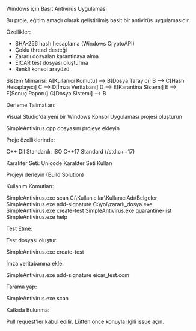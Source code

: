 Windows için Basit Antivirüs Uygulaması

Bu proje, eğitim amaçlı olarak geliştirilmiş basit bir antivirüs uygulamasıdır.

Özellikler:

- SHA-256 hash hesaplama (Windows CryptoAPI)
- Çoklu thread desteği
- Zararlı dosyaları karantinaya alma
- EICAR test dosyası oluşturma
- Renkli konsol arayüzü

Sistem Mimarisi:
    A[Kullanıcı Komutu] --> B[Dosya Tarayıcı]
    B --> C[Hash Hesaplayıcı]
    C --> D[İmza Veritabanı]
    D --> E[Karantina Sistemi]
    E --> F[Sonuç Raporu]
    G[Dosya Sistemi] --> B

Derleme Talimatları:

Visual Studio'da yeni bir Windows Konsol Uygulaması projesi oluşturun

SimpleAntivirus.cpp dosyasını projeye ekleyin

Proje özelliklerinde:

C++ Dil Standardı: ISO C++17 Standard (/std:c++17)

Karakter Seti: Unicode Karakter Seti Kullan

Projeyi derleyin (Build Solution)

Kullanım Komutları:

SimpleAntivirus.exe scan C:\Kullanıcılar\KullanıcıAdı\Belgeler
SimpleAntivirus.exe add-signature C:\yol\zararlı_dosya.exe
SimpleAntivirus.exe create-test
SimpleAntivirus.exe quarantine-list
SimpleAntivirus.exe help

Test Etme:

Test dosyası oluştur:

SimpleAntivirus.exe create-test

İmza veritabanına ekle:

SimpleAntivirus.exe add-signature eicar_test.com

Tarama yap:

SimpleAntivirus.exe scan 

Katkıda Bulunma:

Pull request'ler kabul edilir. Lütfen önce konuyla ilgili issue açın.
